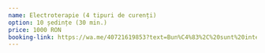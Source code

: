 ```yaml
---
name: Electroterapie (4 tipuri de curenți)
option: 10 ședințe (30 min.)
price: 1000 RON
booking-link: https://wa.me/40721619853?text=Bun%C4%83%2C%20sunt%20interesat%C4%83%20de%20medical%20procedura%20%22Electroterapie%20%284%20tipuri%20de%20curen%C8%9Bi%29%2010%20%C8%99edin%C8%9Be%20%2830%20min.%29%201000%20RON%22
---
```


